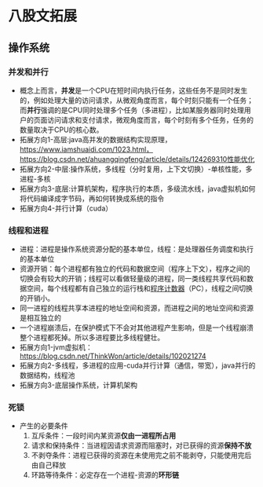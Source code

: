 # 八股文拓展

## 操作系统

### 并发和并行

- 概念上而言，**并发**是一个CPU在短时间内执行任务，这些任务不是同时发生的，例如处理大量的访问请求，从微观角度而言，每个时刻只能有一个任务；而**并行**强调的是CPU同时处理多个任务（多进程），比如某服务器同时处理用户的页面访问请求和支付请求，微观角度而言，每个时刻有多个任务，任务的数量取决于CPU的核心数。
- 拓展方向1-高层:java高并发的数据结构实现原理，https://www.iamshuaidi.com/1023.html，https://blog.csdn.net/ahuangqingfeng/article/details/124269310性能优化
- 拓展方向2-中层:操作系统，多线程（分时复用，上下文切换）-单核性能，多进程-多核
- 拓展方向3-底层:计算机架构，程序执行的本质，多级流水线，java虚拟机如何将代码编译成字节码，再如何转换成系统的指令
- 拓展方向4-并行计算（cuda）

### 线程和进程

- 进程：进程是操作系统资源分配的基本单位，线程：是处理器任务调度和执行的基本单位
- 资源开销：每个进程都有独立的代码和数据空间（程序上下文），程序之间的切换会有较大的开销；线程可以看做轻量级的进程，同一类线程共享代码和数据空间，每个线程都有自己独立的运行栈和[程序计数器](https://so.csdn.net/so/search?q=程序计数器&spm=1001.2101.3001.7020)（PC），线程之间切换的开销小。
- 同一进程的线程共享本进程的地址空间和资源，而进程之间的地址空间和资源是相互独立的
- 一个进程崩溃后，在保护模式下不会对其他进程产生影响，但是一个线程崩溃整个进程都死掉。所以多进程要比多线程健壮。
- 拓展方向1-jvm虚拟机：https://blog.csdn.net/ThinkWon/article/details/102021274
- 拓展方向2-多线程，多进程的应用-cuda并行计算（通信，带宽），java并行的数据结构，线程池
- 拓展方向3-底层操作系统，计算机架构

### 死锁

- 产生的必要条件
  1. 互斥条件：一段时间内某资源**仅由一进程所占用**
  2. 请求和保持条件：当进程因请求资源而阻塞时，对已获得的资源**保持不放**
  3. 不剥夺条件：进程已获得的资源在未使用完之前不能剥夺，只能使用完后由自己释放
  4. 环路等待条件：必定存在一个进程-资源的**环形链**
